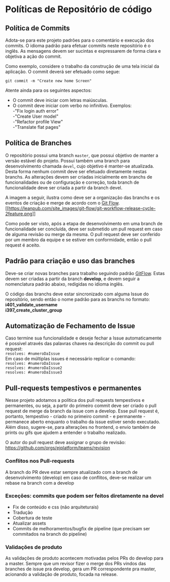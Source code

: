 # Políticas de Repositório de código
## Política de Commits
Adota-se para este projeto padrões para o comentário e execução dos commits. O idioma padrão para efetuar commits neste repositório é o inglês. As mensagens devem ser sucintas e expressarem de forma clara e objetiva a ação do commit.

Como exemplo, considere o trabalho da construção de uma tela inicial da aplicação. O commit deverá ser efetuado como segue:
```
git commit -m "Create new home Screen"
```

Atente ainda para os seguintes aspectos:
* O commit deve iniciar com letras maiúsculas.
* O commit deve iniciar com verbo no infinitivo.
Exemplos:  
-"Fix login auth error"  
-"Create User model"  
-"Refactor profile View"  
-"Translate flat pages"    

## Política de Branches
O repositório possui uma branch `master`, que possui objetivo de manter a versão estável do projeto.
Possui também uma branch para desenvolvimento chamada `devel`, cujo objetivo é manter-se atualizada.
Desta forma nenhum commit deve ser efetuado diretamente nestas branchs. As alterações devem ser criadas inicialmente em branchs de funcionalidades ou de configuração e correção, toda branch de funcionalidade deve ser criada a partir da branch devel. 

A imagem a seguir, ilustra como deve ser a organização das branchs e os eventos de criação e merge de acordo com o [Git Flow](https://leanpub.com/git-flow/read).
[[https://leanpub.com/site_images/git-flow/git-workflow-release-cycle-2feature.png]]

Como pode ser visto, após a etapa de desenvolvimento em uma branch de funcionalidade ser concluída, deve ser submetido um pull request em caso de alguma revisão ou merge da mesma. O pull request deve ser conferido por um membro da equipe e se estiver em conformidade, então o pull request é aceito. 

## Padrão para criação e uso das branches
Deve-se criar novas branches para trabalho seguindo padrão [GitFlow](https://datasift.github.io/gitflow/IntroducingGitFlow.html). Estas devem ser criadas a partir da branch __develop__, e devem seguir a nomenclatura padrão abaixo, redigidas no idioma inglês. 

O código das branchs deve estar sincronizado com alguma Issue do repositório, sendo então o nome padrão para as branchs no formato:  
__i401_validate_username__  
__i397_create_cluster_group__

## Automatização de Fechamento de Issue
Caso termine sua funcionalidade e deseje fechar a Issue automaticamente é possivel através das palavras chaves na descrição do commit ou pull request:  
`resolves: #numeroDaIssue`  
Em caso de múltiplas issues é necessário replicar o comando:  
`resolves: #numeroDaIssue`  
`resolves: #numeroDaIssue2`  
`resolves: #numeroDaIssue3`  

## Pull-requests tempestivos e permanentes
Nesse projeto adotamos a política dos pull requests tempestivos e permanentes, ou seja, a partir do primeiro commit deve ser criado o pull request de merge da branch da issue com a develop. Esse pull request é, portanto, tempestivo - criado no primeiro commit - e permanente - permanece aberto enquanto o trabalho da issue estiver sendo executado. Além disso, sugere-se, para alterações no frontend, o envio também de prints ou gifs que ajudem a entender o trabalho realizado.

O autor do pull request deve assignar o grupo de revisão: https://github.com/orgs/ejplatform/teams/revision

### Conflitos nos Pull-requests

A branch do PR deve estar sempre atualizado com a branch de desenvolvimento (develop) em caso de conflitos, deve-se realizar um rebase na branch com a develop

### Exceções: commits que podem ser feitos diretamente na devel
- Fix de conteúdo e css (não arquiteturais)
- Tradução
- Cobertura de teste
- Atualizar assets
- Commits de melhoramentos/bugfix de pipeline (que precisam ser commitados na branch do pipeline)

### Validações de produto
As validações de produto acontecem motivadas pelos PRs do develop para a master. Sempre que um revisor fizer o merge dos PRs vindos das branches de issue pra develop, gera um PR correspondente pra master, acionando a validação de produto, focada na release.


